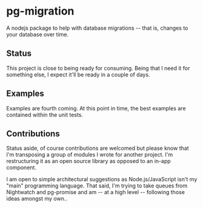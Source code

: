 # pg-migration
A nodejs package to help with database migrations -- that is, changes to your 
database over time.

## Status
This project is close to being ready for consuming. Being that I need it for 
something else, I expect it'll be ready in a couple of days.  
 
## Examples
Examples are fourth coming. At this point in time, the best examples are 
contained within the unit tests.

## Contributions
Status aside, of course contributions are welcomed but please know that 
I'm transposing a group of modules I wrote for another project. I'm 
restructuring it as an open source library as opposed to an in-app 
component.

I am open to simple architectural suggestions as Node.js/JavaScript isn't 
my "main" programming language. That said, I'm trying to take queues from 
Nightwatch and pg-promise and am -- at a high level -- following those 
ideas amongst my own.. 